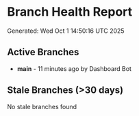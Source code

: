 # Branch Health Report
Generated: Wed Oct  1 14:50:16 UTC 2025

## Active Branches
- **main** - 11 minutes ago by Dashboard Bot

## Stale Branches (>30 days)
No stale branches found
